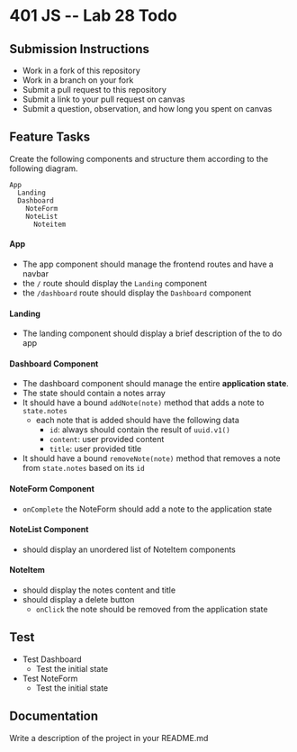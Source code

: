 401 JS --  Lab 28 Todo
===

## Submission Instructions
  * Work in a fork of this repository
  * Work in a branch on your fork
  * Submit a pull request to this repository
  * Submit a link to your pull request on canvas
  * Submit a question, observation, and how long you spent on canvas  
 
## Feature Tasks 
Create the following components and structure them according to the following diagram.  
``` 
App
  Landing
  Dashboard
    NoteForm
    NoteList
      Noteitem
```
#### App
* The app component should manage the frontend routes and have a navbar
* the `/` route should display the `Landing` component
* the `/dashboard` route should display the `Dashboard` component

#### Landing
* The landing component should display a brief description of the to do app

#### Dashboard Component 
* The dashboard component should manage the entire **application state**. 
* The state should contain a notes array
* It should have a bound `addNote(note)` method that adds a note to `state.notes`
  * each note that is added should have the following data
    * `id`: always should contain the result of `uuid.v1()`
    * `content`: user provided content
    * `title`: user provided title
* It should have a bound `removeNote(note)` method that removes a note from `state.notes` based on its `id`

#### NoteForm Component
* `onComplete` the NoteForm should add a note to the application state

#### NoteList Component 
* should display an unordered list of NoteItem components

#### NoteItem
* should display the notes content and title
* should display a delete button
  * `onClick` the note should be removed from the application state

## Test
* Test Dashboard
  * Test the initial state
* Test NoteForm
  * Test the initial state

##  Documentation  
Write a description of the project in your README.md
